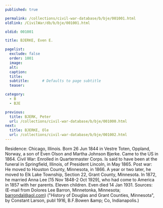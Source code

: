 ```yaml
---
published: true

permalink: /collections/civil-war-database/b/bje/001001.html
oldlink: /CivilWar/db/b/bje/001001.html

oldid: 001001

title: BJERKE, Even E.

pagelist:
  exclude: false
  order: 1001
  image: 
  alt:
  caption:
  title:
  subtitle:      # Defaults to page subtitle
  teaser:

category: 
  - B 
  - BJE

previous:
  title: BJERK, Peter
  url: /collections/civil-war-database/b/bje/001000.html  
next:
  title: BJERKE, Ole
  url: /collections/civil-war-database/b/bje/001002.html   
---
```

Residence: Chicago, Illinois. Born 26 Jun 1844 in Vestre Toten, Oppland, Norway, a son of Even Olson and Martha Johnson Bjerke. Came to the US in 1864. Civil War: Enrolled in Quartermaster Corps. Is said to have been at the funeral in Springfield, Illinois, of President Lincoln, in May 1865. Post war: He moved to Houston County, Minnesota, in 1866. A year or two later, he moved to Elk Lake Township, Section 22, Grant County, Minnesota. In 1872, he married Anna Lee [15 Nov 1848-2 Oct 1929], who had come to America in 1857 with her parents. Eleven children. Even died 14 Jan 1931. Sources: (E-mail from Dolores Lee Barron, Minnetonka, Minnesota; [barrondal@aol.com](mailto:barrondal@aol.com)) (&quot;History of Douglas and Grant Counties, Minnesota&quot;, by Constant Larson, publ 1916, B.F.Bowen &amp;amp; Co, Indianapolis.)